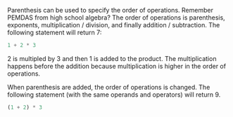 Parenthesis can be used to specify the order of operations.  Remember PEMDAS from high school algebra?  The order of operations is parenthesis, exponents, multiplication / division, and finally addition / subtraction.  The following statement will return 7:

```javascript
1 + 2 * 3
```

2 is multipled by 3 and then 1 is added to the product.  The multiplication happens before the addition because multiplication is higher in the order of operations.
 
When parenthesis are added, the order of operations is changed. The following statement (with the same operands and operators) will return 9.

```javascript
(1 + 2) * 3
```
